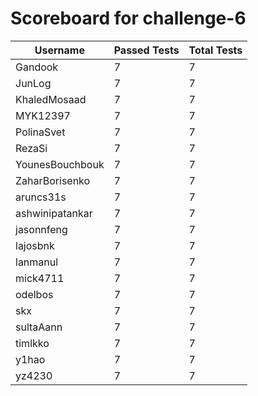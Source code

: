 # Scoreboard for challenge-6
| Username   | Passed Tests | Total Tests |
|------------|--------------|-------------|
| Gandook | 7 | 7 |
| JunLog | 7 | 7 |
| KhaledMosaad | 7 | 7 |
| MYK12397 | 7 | 7 |
| PolinaSvet | 7 | 7 |
| RezaSi | 7 | 7 |
| YounesBouchbouk | 7 | 7 |
| ZaharBorisenko | 7 | 7 |
| aruncs31s | 7 | 7 |
| ashwinipatankar | 7 | 7 |
| jasonnfeng | 7 | 7 |
| lajosbnk | 7 | 7 |
| lanmanul | 7 | 7 |
| mick4711 | 7 | 7 |
| odelbos | 7 | 7 |
| skx | 7 | 7 |
| sultaAann | 7 | 7 |
| timlkko | 7 | 7 |
| y1hao | 7 | 7 |
| yz4230 | 7 | 7 |
